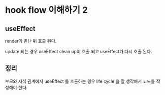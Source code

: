 # hook flow 이해하기 2

## useEffect

render가 끝난 뒤 호출 된다.

update 되는 경우 useEffect clean up이 호출 되고 useEffect가 다시 호출 된다.

## 정리

부모와 자식 관계에서 useEffect 를 호출하는 경우 life cycle 을 잘 생각해서 코드를 작성해야 한다.
